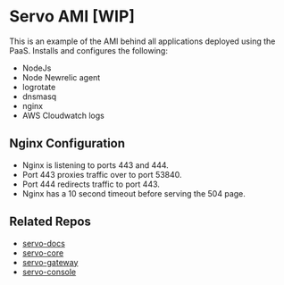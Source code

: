 # Servo AMI [WIP]

This is an example of the AMI behind all applications deployed using the PaaS.
Installs and configures the following:
* NodeJs
* Node Newrelic agent
* logrotate
* dnsmasq
* nginx
* AWS Cloudwatch logs


## Nginx Configuration

* Nginx is listening to ports 443 and 444.
* Port 443 proxies traffic over to port 53840.
* Port 444 redirects traffic to port 443.
* Nginx has a 10 second timeout before serving the 504 page.


## Related Repos
* [servo-docs](http://github.com/dowjones/servo-docs)
* [servo-core](http://github.com/dowjones/servo-core)
* [servo-gateway](http://github.com/dowjones/servo-gateway)
* [servo-console](http://github.com/dowjones/servo-console)
